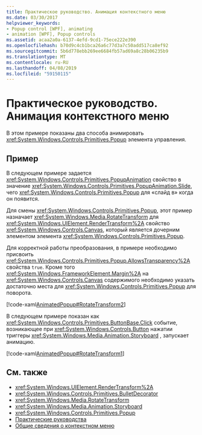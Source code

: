 ```yaml
---
title: Практическое руководство. Анимация контекстного меню
ms.date: 03/30/2017
helpviewer_keywords:
- Popup control [WPF], animating
- animation [WPF], Popup controls
ms.assetid: acaa2a0a-6137-4efd-9cd1-75ece222e390
ms.openlocfilehash: b70d9c4cb1bca26a6c77d3a7c50add517ca8ef92
ms.sourcegitcommit: 5b6d778ebb269ee6684fb57ad69a8c28b06235b9
ms.translationtype: MT
ms.contentlocale: ru-RU
ms.lasthandoff: 04/08/2019
ms.locfileid: "59150115"
---
```

# <a name="how-to-animate-a-popup"></a>Практическое руководство. Анимация контекстного меню
В этом примере показаны два способа анимировать <xref:System.Windows.Controls.Primitives.Popup> элемента управления.  
  
## <a name="example"></a>Пример  
 В следующем примере задается <xref:System.Windows.Controls.Primitives.PopupAnimation> свойство в значение <xref:System.Windows.Controls.Primitives.PopupAnimation.Slide>, чего <xref:System.Windows.Controls.Primitives.Popup> для «слайд в» когда он появится.  
  
 Для смены <xref:System.Windows.Controls.Primitives.Popup>, этот пример назначает <xref:System.Windows.Media.RotateTransform> для <xref:System.Windows.UIElement.RenderTransform%2A> свойство <xref:System.Windows.Controls.Canvas>, который является дочерним элементом элемента <xref:System.Windows.Controls.Primitives.Popup>.  
  
 Для корректной работы преобразования, в примере необходимо присвоить <xref:System.Windows.Controls.Primitives.Popup.AllowsTransparency%2A> свойства `true`. Кроме того <xref:System.Windows.FrameworkElement.Margin%2A> на <xref:System.Windows.Controls.Canvas> содержимого необходимо указать достаточно места для <xref:System.Windows.Controls.Primitives.Popup> для поворота.  
  
 [!code-xaml[AnimatedPopup#RotateTransform2](~/samples/snippets/csharp/VS_Snippets_Wpf/AnimatedPopup/CS/Window1.xaml#rotatetransform2)]  
  
 В следующем примере показан как <xref:System.Windows.Controls.Primitives.ButtonBase.Click> событие, возникающее при <xref:System.Windows.Controls.Button> нажатии триггеры <xref:System.Windows.Media.Animation.Storyboard> , запускает анимацию.  
  
 [!code-xaml[AnimatedPopup#RotateTransform1](~/samples/snippets/csharp/VS_Snippets_Wpf/AnimatedPopup/CS/Window1.xaml#rotatetransform1)]  
  
## <a name="see-also"></a>См. также

- <xref:System.Windows.UIElement.RenderTransform%2A>
- <xref:System.Windows.Controls.Primitives.BulletDecorator>
- <xref:System.Windows.Media.RotateTransform>
- <xref:System.Windows.Media.Animation.Storyboard>
- <xref:System.Windows.Controls.Primitives.Popup>
- [Практические руководства](popup-how-to-topics.md)
- [Общие сведения о контекстном меню](popup-overview.md)
